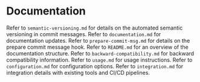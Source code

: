 # Documentation

Refer to `semantic-versioning.md` for details on the automated semantic versioning in commit messages.
Refer to `documentation.md` for documentation updates.
Refer to `prepare-commit-msg.md` for details on the prepare commit message hook.
Refer to `README.md` for an overview of the documentation structure.
Refer to `backward-compatibility.md` for backward compatibility information.
Refer to `usage.md` for usage instructions.
Refer to `configuration.md` for configuration options.
Refer to `integration.md` for integration details with existing tools and CI/CD pipelines.
